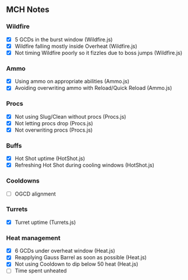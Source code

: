 ## MCH Notes

### Wildfire
- [x] 5 GCDs in the burst window (Wildfire.js)
- [x] Wildfire falling mostly inside Overheat (Wildfire.js)
- [x] Not timing Wildfire poorly so it fizzles due to boss jumps (Wildfire.js)

### Ammo
- [x] Using ammo on appropriate abilities (Ammo.js)
- [x] Avoiding overwriting ammo with Reload/Quick Reload (Ammo.js)

### Procs
- [x] Not using Slug/Clean without procs (Procs.js)
- [x] Not letting procs drop (Procs.js)
- [x] Not overwriting procs (Procs.js)

### Buffs
- [x] Hot Shot uptime (HotShot.js)
- [x] Refreshing Hot Shot during cooling windows (HotShot.js)

### Cooldowns
- [ ] OGCD alignment

### Turrets
- [x] Turret uptime (Turrets.js)

### Heat management
- [x] 6 GCDs under overheat window (Heat.js)
- [x] Reapplying Gauss Barrel as soon as possible (Heat.js)
- [x] Not using Cooldown to dip below 50 heat (Heat.js)
- [ ] Time spent unheated
